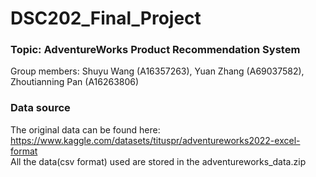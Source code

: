 # DSC202_Final_Project 
### Topic: AdventureWorks Product Recommendation System
Group members:
Shuyu Wang (A16357263), 
Yuan Zhang (A69037582), 
Zhoutianning Pan (A16263806)

### Data source
The original data can be found here: https://www.kaggle.com/datasets/tituspr/adventureworks2022-excel-format  
All the data(csv format) used are stored in the adventureworks_data.zip
